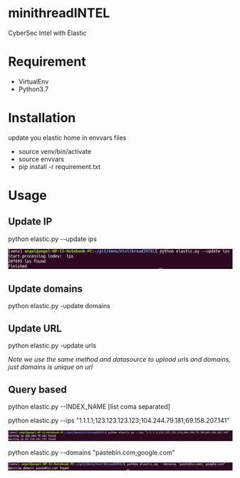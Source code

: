 # minithreadINTEL

CyberSec Intel with Elastic

# Requirement

- VirtualEnv
- Python3.7

# Installation

update you elastic home in envvars files

- source venv/bin/activate
- source envvars
- pip install -r requirement.txt

# Usage

## Update IP

python elastic.py --update ips

![example](https://github.com/nopaixx/minithreadINTEL/blob/master/demo2.png)

## Update domains

python elastic.py -update domains

## Update URL

python elastic.py -update urls

_Note we use the same method and datasource to upload urls and domains, just domains is unique on url_

## Query based

python elastic.py --INDEX_NAME [list coma separated]

python elastic.py --ips "1.1.1.1;123.123.123.123;104.244.79.181;69.158.207.141"

![example](https://github.com/nopaixx/minithreadINTEL/blob/master/demo1.png)

python elastic.py --domains "pastebin.com;google.com"

![example](https://github.com/nopaixx/minithreadINTEL/blob/master/demo3.png)
